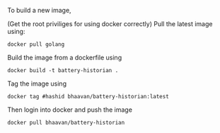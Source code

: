 To build a new image,

(Get the root priviliges for using docker correctly)
Pull the latest image using:
```
docker pull golang
```

Build the image from a dockerfile using
```
docker build -t battery-historian .
```

Tag the image using
```
docker tag #hashid bhaavan/battery-historian:latest
```

Then login into docker and push the image
```
docker pull bhaavan/battery-historian
```
